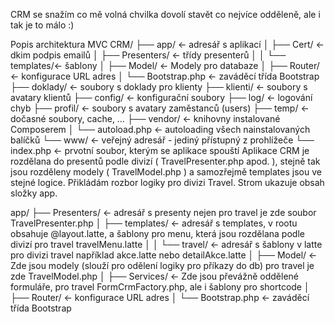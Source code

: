 CRM se snažím co mě volná chvilka dovolí stavět co nejvíce odděleně, ale i tak je to málo :)

Popis architektura MVC
CRM/
├── app/              ← adresář s aplikací
│   ├── Cert/         ← dkim podpis emailů
│   ├── Presenters/   ← třídy presenterů
│   │   └── templates/← šablony
│   ├── Model/        ← Modely pro databaze
│   ├── Router/       ← konfigurace URL adres
│   └── Bootstrap.php ← zaváděcí třída Bootstrap
├── doklady/              ← soubory s doklady pro klienty
├── klienti/              ← soubory s avatary klientů
├── config/           ← konfigurační soubory
├── log/              ← logování chyb
├── profil/           ← soubory s avatary zaměstanců (users)
├── temp/             ← dočasné soubory, cache, …
├── vendor/           ← knihovny instalované Composerem
│   └── autoload.php  ← autoloading všech nainstalovaných balíčků
└── www/              ← veřejný adresář - jediný přístupný z prohlížeče
    └── index.php     ← prvotní soubor, kterým se aplikace spouští
Aplikace CRM je rozdělana do presentů podle divizí ( TravelPresenter.php apod. ), stejně tak jsou rozděleny modely ( TravelModel.php ) a samozřejmě templates jsou ve stejné logice.
Přikládám rozbor logiky pro divizi Travel. Strom ukazuje obsah složky app.

app/
├── Presenters/       ← adresář s presenty nejen pro travel je zde soubor TravelPresenter.php
│   ├── templates/    ← adresář s templates, v rootu obsahuje @layout.latte, a šablony pro menu, která jsou rozdělana podle divizí pro travel travelMenu.latte
│   │   └── travel/   ← adresář s šablony v latte pro divizi travel například akce.latte nebo detailAkce.latte
│   ├── Model/        ← Zde jsou modely (slouží pro odělení logiky pro příkazy do db) pro travel je zde TravelModel.php
│   ├── Services/     ← Zde jsou převážně oddělené formuláře, pro travel FormCrmFactory.php, ale i šablony pro shortcode
│   ├── Router/       ← konfigurace URL adres
│   └── Bootstrap.php ← zaváděcí třída Bootstrap

